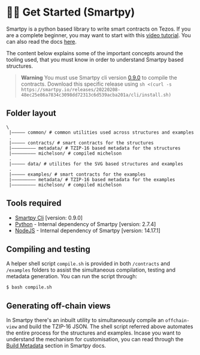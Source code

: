 # 🧑‍💻 Get Started (Smartpy)

Smartpy is a python based library to write smart contracts on Tezos. If you are a complete beginner, you may want to start with this [video tutorial](https://www.youtube.com/watch?v=yZs06D4tjI4&t=1427s&ab_channel=TZAPAC). You can also read the docs [here](https://smartpy.io/docs/).

The content below explains some of the important concepts around the tooling used, that you must know in order to understand Smartpy based structures.

> **Warning**
> You must use Smartpy cli version [0.9.0](https://smartpy.io/docs/releases/#v090) to compile the contracts. Download this specific release using `sh <(curl -s https://smartpy.io/releases/20220208-48ec25e86a7834c3098dd72313c6d539acba201a/cli/install.sh)`

## Folder layout

```
\
 |————— common/ # common utilities used across structures and examples
 .
 |————— contracts/ # smart contracts for the structures
 |————————— metadata/ # TZIP-16 based metadata for the structures
 |————————— michelson/ # compiled michelson
 .
 |————— data/ # utilites for the SVG based structures and examples
 .
 |————— examples/ # smart contracts for the examples
 |————————— metadata/ # TZIP-16 based metadata for the examples
 |————————— michelson/ # compiled michelson
```

## Tools required

- [Smartpy Cli](https://smartpy.io/docs/cli/) [version: 0.9.0]
- [Python](https://www.python.org/doc/) - Internal dependency of Smartpy [version: 2.7.4]
- [NodeJS](https://nodejs.org/en/docs/) - Internal dependency of Smartpy [version: 14.17.1]

## Compiling and testing

A helper shell script `compile.sh` is provided in both `/contracts` and `/examples` folders to assist the simultaneous compilation, testing and metadata generation. You can run the script through:

```
$ bash compile.sh
```

## Generating off-chain views

In Smartpy there's an inbuilt utility to simultaneously compile an `offchain-view` and build the TZIP-16 JSON. The shell script referred above automates the entire process for the structures and examples. Incase you want to understand the mechanism for customisation, you can read through the [Build Metadata](https://smartpy.io/docs/helpers/metadata_builder/#build-metadata) section in Smartpy docs.
